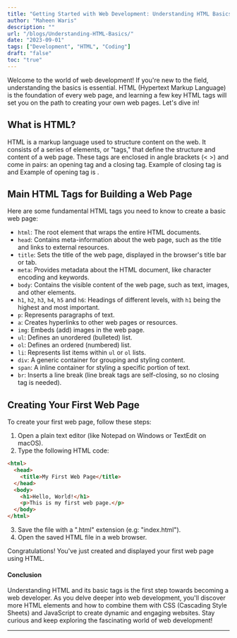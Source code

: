```yaml
---
title: "Getting Started with Web Development: Understanding HTML Basics"
author: "Maheen Waris"
description: ""
url: "/blogs/Understanding-HTML-Basics/"
date: "2023-09-01"
tags: ["Development", "HTML", "Coding"]
draft: "false"
toc: "true"
---
```


Welcome to the world of web development! If you're new to the field, understanding the basics is essential. HTML (Hypertext Markup Language) is the foundation of every web page, and learning a few key HTML tags will set you on the path to creating your own web pages. Let's dive in!

## What is HTML?

HTML is a markup language used to structure content on the web. It consists of a series of elements, or "tags," that define the structure and content of a web page. These tags are enclosed in angle brackets (< >) and come in pairs: an opening tag and a closing tag. Example of closing tag is <html></html> and Example of opening tag is <img>.

## Main HTML Tags for Building a Web Page

Here are some fundamental HTML tags you need to know to create a basic web page:

- `html`: The root element that wraps the entire HTML documents.
- `head`: Contains meta-information about the web page, such as the title and links to external resources.
- `title`: Sets the title of the web page, displayed in the browser's title bar or tab.
- `meta`: Provides metadata about the HTML document, like character encoding and keywords.
- `body`: Contains the visible content of the web page, such as text, images, and other elements.
- `h1`, `h2`, `h3`, `h4`, `h5` and `h6`: Headings of different levels, with `h1` being the highest and most important.
- `p`: Represents paragraphs of text.
- `a`: Creates hyperlinks to other web pages or resources.
- `img`: Embeds (add) images in the web page.
- `ul`: Defines an unordered (bulleted) list.
- `ol`: Defines an ordered (numbered) list.
- `li`: Represents list items within `ul` or `ol` lists.
- `div`: A generic container for grouping and styling content.
- `span`: A inline container for styling a specific portion of text.
- `br`: Inserts a line break (line break tags are self-closing, so no closing tag is needed).
## Creating Your First Web Page


To create your first web page, follow these steps:

1. Open a plain text editor (like Notepad on Windows or TextEdit on macOS).
2. Type the following HTML code:

```html
<html>
  <head>
    <title>My First Web Page</title>
  </head>
  <body>
    <h1>Hello, World!</h1>
    <p>This is my first web page.</p>
  </body>
</html>
```

3. Save the file with a ".html" extension (e.g: "index.html").
4. Open the saved HTML file in a web browser.

Congratulations! You've just created and displayed your first web page using HTML.

#### Conclusion

Understanding HTML and its basic tags is the first step towards becoming a web developer. As you delve deeper into web development, you'll discover more HTML elements and how to combine them with CSS (Cascading Style Sheets) and JavaScript to create dynamic and engaging websites.
Stay curious and keep exploring the fascinating world of web development!

---
